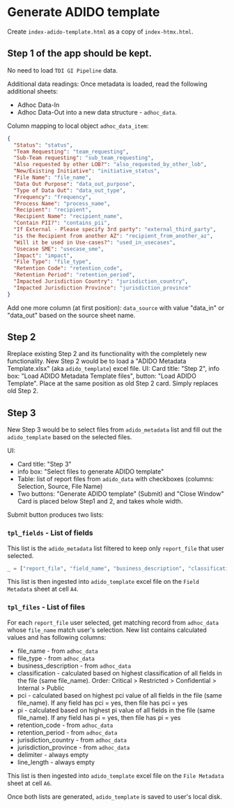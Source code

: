 # Generate ADIDO template

Create `index-adido-template.html` as a copy of `index-htmx.html`.

## Step 1 of the app should be kept.
No need to load `TDI GI Pipeline` data.

Additional data readings: Once metadata is loaded, read the following additional sheets:
- Adhoc Data-In
- Adhoc Data-Out
into a new data structure - `adhoc_data`.

Column mapping to local object `adhoc_data_item`:
```json
{
  "Status": "status",
  "Team Requesting": "team_requesting",
  "Sub-Team requesting": "sub_team_requesting",
  "Also requested by other LOB?": "also_requested_by_other_lob",
  "New/Existing Initiative": "initiative_status",
  "File Name": "file_name",
  "Data Out Purpose": "data_out_purpose",
  "Type of Data Out": "data_out_type",
  "Frequency": "frequency",
  "Process Name": "process_name",
  "Recipient": "recipient",
  "Recipient Name": "recipient_name",
  "Contain PII?": "contains_pii",
  "If External - Please specify 3rd party": "external_third_party",
  "is the Recipient from another AZ": "recipient_from_another_az",
  "Will it be used in Use-cases?": "used_in_usecases",
  "Usecase SME": "usecase_sme",
  "Impact": "impact",
  "File Type": "file_type",
  "Retention Code": "retention_code",
  "Retention Period": "retention_period",
  "Impacted Jurisdiction Country": "jurisdiction_country",
  "Impacted Jurisdiction Province": "jurisdiction_province"
}
```
Add one more column (at first position): `data_source` with value "data_in" or "data_out" based on the source sheet name.


## Step 2
Rreplace existing Step 2 and its functionality with the completely new functionality.
New Step 2 would be to load a "ADIDO Metadata Template.xlsx" (aka `adido_template`) excel file.
UI: Card title: "Step 2", info box: "Load ADIDO Metadata Template files", button: "Load ADIDO Template".
Place at the same position as old Step 2 card. Simply replaces old Step 2.

## Step 3
New Step 3 would be to select files from `adido_metadata` list and fill out the `adido_template` based on the selected files.

UI: 
- Card title: "Step 3"
- info box: "Select files to generate ADIDO template"
- Table: list of report files from `adido_data` with checkboxes (columns: Selection, Source, File Name)
- Two buttons: "Generate ADIDO template" (Submit) and "Close Window"
Card is placed below Step1 and 2, and takes whole width. 

Submit button produces two lists:

### `tpl_fields` - List of fields
This list is the `adido_metadata` list filtered to keep only `report_file` that user selected.
```python
_ = ["report_file", "field_name", "business_description", "classification", "pci", "pi", "treatment"]
```
This list is then ingested into `adido_template` excel file on the `Field Metadata` sheet at cell `A4`.

### `tpl_files` - List of files
For each `report_file` user selected, get matching record from `adhoc_data` whose `file_name` match user's selection.
New list contains calculated values and has following columns:
- file_name - from `adhoc_data`
- file_type - from `adhoc_data`
- business_description - from `adhoc_data`
- classification - calculated based on highest classification of all fields in the file (same file_name). Order: Critical > Restricted > Confidential > Internal > Public
- pci - calculated based on highest pci value of all fields in the file (same file_name). If any field has pci = yes, then file has pci = yes
- pi - calculated based on highest pi value of all fields in the file (same file_name). If any field has pi = yes, then file has pi = yes
- retention_code - from `adhoc_data`
- retention_period - from `adhoc_data`
- jurisdiction_country - from `adhoc_data`
- jurisdiction_province - from `adhoc_data`
- delimiter - always empty
- line_length - always empty

This list is then ingested into `adido_template` excel file on the `File Metadata` sheet at cell `A6`.


Once both lists are generated, `adido_template` is saved to user's local disk.

